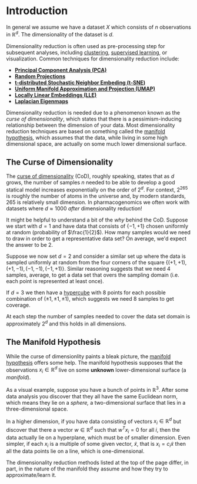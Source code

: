 # Introduction

In general we assume we have a dataset $X$ which consists of $n$ observations in $\mathbb{R}^d$. The dimensionality of the dataset is $d$. 


Dimensionality reduction is often used as pre-processing step for subsequent analyses, including [clustering](../Clustering/index.md), [supervised learning](../../Supervised_Learning/index.md), or visualization. Common techniques for dimensionality reduction include:

- **[Principal Component Analysis (PCA)](PCA.md)** 
- **[Random Projections](Random_Projections.md)**
- **[t-distributed Stochastic Neighbor Embeding (t-SNE)](TSNE.md)**
- **[Uniform Manifold Approximation and Projection (UMAP)](UMAP.md)**
- **[Locally Linear Embeddings (LLE)](Locally_Linear_Embeddings.md)**
- **[Laplacian Eigenmaps](Laplacian_Eigenmaps.md)**


Dimensionality reduction is needed due to a phenomenon known as the *curse of dimensionality*, which states that there is a pessimism-inducing relationship between the dimension of your data. Most dimensionality reduction techniques are based on something called the [manifold hypothesis](https://en.wikipedia.org/wiki/Manifold_hypothesis), which assumes that the data, while living in some high dimensional space, are actually on some much lower dimensional surface. 




## The Curse of Dimensionality

The [curse of dimensionality](https://en.wikipedia.org/wiki/Curse_of_dimensionality) (CoD), roughly speaking, states that as $d$ grows, the number of samples $n$ needed to be able to develop a good statical model increases exponentially on the order of $2^d$. For context, $2^265$ is roughly the number of atoms in the universe and, by modern standards, 265 is relatively small dimension. In pharmacogenomics we often work with datasets where $d\approx 1000$ *after* dimensionality reduction! 


It might be helpful to understand a bit of the *why* behind the CoD. Suppose we  start with $d=1$ and have data that consists of $\{-1,+1\}$ chosen uniformly at random (probability of $\frac{1}{2}$). How many samples would we need to draw in order to get a representative data set? On average, we'd expect the answer to be 2. 


Suppose we now set $d=2$ and consider a similar set up where the data is sampled uniformly at random from the four corners of the square $\{(+1,+1), (+1,-1), (-1,-1),(-1,+1)\}$. Similar reasoning suggests that we need 4 samples, average, to get a data set that overs the sampling domain (i.e. each point is represented at least once). 

If $d=3$ we then have a [hypercube](https://en.wikipedia.org/wiki/Hypercube) with 8 points for each possible combination of $(\pm1, \pm 1, \pm1)$, which suggests we need $8$ samples to get coverage. 

At each step the number of samples needed to cover the data set domain is approximately $2^d$ and this holds in all dimensions. 



## The Manifold Hypothesis

While the curse of dimensionlity paints a bleak picture, the [manifold hypothesis](https://en.wikipedia.org/wiki/Manifold_hypothesis) offers some help. The manifold hypothesis supposes that the observations $x_i\in \mathbb{R}^d$ live on some **unknown** lower-dimensional surface (a *manifold*).

As a visual example, suppose you have a bunch of points in $\mathbb{R}^3$. After some data analysis you discover that they all have the same Euclidean norm, which means they lie on a *sphere,* a two-dimensional surface that lies in a three-dimensional space. 

In a higher dimension, if you have data consisting of vectors $x_i\in\mathbb{R}^d$ but discover that there a vector $w\in \mathbb{R}^d$ such that $w^Tx_i=0$ for all $i$, then the data actually lie on a hyperplane, which must be of smaller dimension. Even simpler, if each $x_i$ is a multiple of some given vector, $\tilde{x}$, that is $x_i=c_i\tilde{x}$ then all the data points lie on a line, which is one-dimensional. 


The dimensionality reduction methods listed at the top of the page differ, in part, in the nature of the manifold they assume and how they try to approximate/learn it. 
